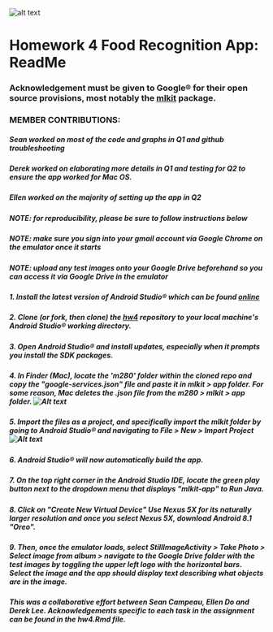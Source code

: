 ![alt text](https://previews.123rf.com/images/bdcollins/bdcollins1408/bdcollins140800228/30927502-random-foods-collage-isolated-over-white.jpg)

# Homework 4 Food Recognition App: ReadMe

### Acknowledgement must be given to Google® for their open source provisions, most notably the [mlkit](https://github.com/firebase/quickstart-android) package.
### MEMBER CONTRIBUTIONS:
##### Sean worked on most of the code and graphs in Q1 and github troubleshooting
##### Derek worked on elaborating more details in Q1 and testing for Q2 to ensure the app worked for Mac OS.
##### Ellen worked on the majority of setting up the app in Q2

##### NOTE: for reproducibility, please be sure to follow instructions below
##### NOTE: make sure you sign into your gmail account via Google Chrome on the emulator once it starts
##### NOTE: upload any test images onto your Google Drive beforehand so you can access it via Google Drive in the emulator

##### 1. Install the latest version of Android Studio® which can be found [online](https://developer.android.com/studio/install)

##### 2. Clone (or fork, then clone) the [hw4](https://github.com/seancampeau/hw4) repository to your local machine's Android Studio® working directory.

##### 3. Open Android Studio® and install updates, especially when it prompts you install the SDK packages.
  
##### 4. In Finder (Mac), locate the 'm280' folder within the cloned repo and copy the "google-services.json" file and paste it in mlkit > app folder. For some reason, Mac deletes the .json file from the m280 > mlkit > app folder. ![Alt text](https://imgur.com/iwRWVPH)

##### 5. Import the files as a project, and specifically import the mlkit folder by going to Android Studio® and navigating to File > New > Import Project ![Alt text](https://imgur.com/hvG4eCR)

##### 6. Android Studio® will now automatically build the app.

##### 7. On the top right corner in the Android Studio IDE, locate the green play button next to the dropdown menu that displays "mlkit-app" to Run Java.

##### 8. Click on "Create New Virtual Device" Use Nexus 5X for its naturally larger resolution and once you select Nexus 5X, download Android 8.1 "Oreo".  

##### 9. Then, once the emulator loads, select StillImageActivity > Take Photo > Select image from album  > navigate to the Google Drive folder with the test images by toggling the upper left logo with the horizontal bars. Select the image and the app should display text describing what objects are in the image.


##### This was a collaborative effort between Sean Campeau, Ellen Do and Derek Lee. Acknowledgements specific to each task in the assignment can be found in the hw4.Rmd file.